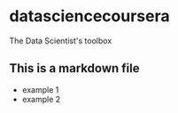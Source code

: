 datasciencecoursera
===================

The Data Scientist's toolbox

## This is a markdown file
* example 1
* example 2
